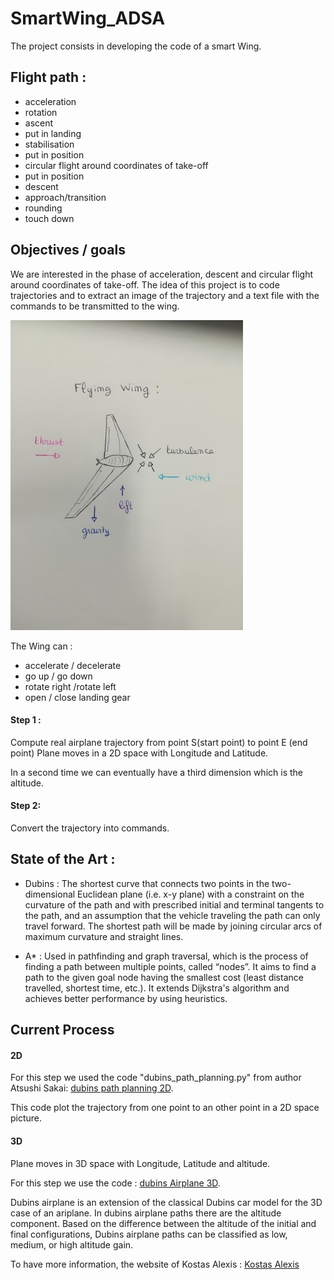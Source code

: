 # SmartWing_ADSA

The project consists in developing the code of a smart Wing.  

## Flight path :

* acceleration
* rotation
* ascent
* put in landing
* stabilisation
* put in position
* circular flight around coordinates of take-off
* put in position
* descent
* approach/transition
* rounding
* touch down

## Objectives / goals

We are interested in the phase of acceleration, descent and circular flight around coordinates of take-off.
The idea of this project is to code trajectories and to extract an image of the trajectory and a text file with the commands to be transmitted to the wing.



![flying_wing](img/FlyingWing.jpg)

The Wing can :
* accelerate / decelerate
* go up / go down
* rotate right /rotate left
* open / close landing gear


#### Step 1 :
Compute real airplane trajectory from point S(start point) to point E (end point)
Plane moves in a 2D space with Longitude and Latitude.

In a second time we can eventually have a third dimension which is the altitude.

#### Step 2:
Convert the trajectory into commands.



## State of the Art :

* Dubins :
The shortest curve that connects two points in the two-dimensional Euclidean plane (i.e. x-y plane) with a constraint on the curvature of the path and with prescribed initial and terminal tangents to the path, and an assumption that the vehicle traveling the path can only travel forward. The shortest path will be made by joining circular arcs of maximum curvature and straight lines.

* A* :
Used in pathfinding and graph traversal, which is the process of finding a path between multiple points, called “nodes”. It aims to find a path to the given goal node having the smallest cost (least distance travelled, shortest time, etc.).
It extends Dijkstra's algorithm and achieves better performance by using heuristics.

## Current Process

#### 2D

For this step we used the code "dubins_path_planning.py" from author Atsushi Sakai:
[dubins path planning 2D](https://github.com/AtsushiSakai/PythonRobotics/blob/master/PathPlanning/DubinsPath/dubins_path_planning.py). 

This code plot the trajectory from one point to an other point in a 2D space picture.

#### 3D

Plane moves in 3D space with Longitude, Latitude and altitude.

For this step we use the code :  [dubins Airplane 3D](https://github.com/unr-arl/DubinsAirplane "dubinsAirplane").

Dubins airplane is an extension of the classical Dubins car model for the 3D case of an ariplane. In dubins airplane paths there are the altitude component.  Based on the difference between the altitude of the initial and final configurations, Dubins airplane paths can be classified as low, medium, or high altitude gain.

To have more information, the website of Kostas Alexis : [Kostas Alexis](http://www.kostasalexis.com/dubins-airplane.html "dubins-airplane-kostas")

